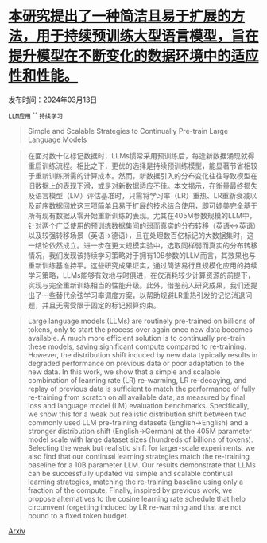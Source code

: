 # [本研究提出了一种简洁且易于扩展的方法，用于持续预训练大型语言模型，旨在提升模型在不断变化的数据环境中的适应性和性能。](https://arxiv.org/abs/2403.08763)

发布时间：2024年03月13日

`LLM应用` `` `持续学习`

> Simple and Scalable Strategies to Continually Pre-train Large Language Models

> 在面对数十亿标记数据时，LLMs惯常采用预训练后，每逢新数据涌现就得重启训练流程。相比之下，更优的选择是持续预训练模型，能显著节省相较于重新训练所需的计算成本。然而，新数据引入的分布变化往往导致模型在旧数据上的表现下滑，或是对新数据适应不佳。本文揭示，在衡量最终损失及语言模型（LM）评估基准时，只需将学习率（LR）重热、LR重新衰减以及前序数据回放这三项简单且易于扩展的技术结合使用，即可媲美完全基于所有现有数据从零开始重新训练的表现。尤其在405M参数规模的LLM中，针对两个广泛使用的预训练数据集间的弱而真实的分布转移（英语↔英语）以及较强转移场景（英语→德语），且在处理数百亿标记的大数据集时，这一结论依然成立。进一步在更大规模实验中，选取同样弱而真实的分布转移情况，我们发现该持续学习策略对于拥有10B参数的LLM而言，其效果也与重新训练基准持平。这些研究成果证实，通过简洁易行且规模化应用的持续学习策略，LLMs能够有效地与时俱进，在仅消耗较少计算资源的前提下，实现与完全重新训练相当的性能升级。此外，借鉴前人研究成果，我们还提出了一些替代余弦学习率调度方案，以帮助规避LR重热引发的记忆消退问题，并且无需受限于固定的标记预算约束。

> Large language models (LLMs) are routinely pre-trained on billions of tokens, only to start the process over again once new data becomes available. A much more efficient solution is to continually pre-train these models, saving significant compute compared to re-training. However, the distribution shift induced by new data typically results in degraded performance on previous data or poor adaptation to the new data. In this work, we show that a simple and scalable combination of learning rate (LR) re-warming, LR re-decaying, and replay of previous data is sufficient to match the performance of fully re-training from scratch on all available data, as measured by final loss and language model (LM) evaluation benchmarks. Specifically, we show this for a weak but realistic distribution shift between two commonly used LLM pre-training datasets (English$\rightarrow$English) and a stronger distribution shift (English$\rightarrow$German) at the $405$M parameter model scale with large dataset sizes (hundreds of billions of tokens). Selecting the weak but realistic shift for larger-scale experiments, we also find that our continual learning strategies match the re-training baseline for a 10B parameter LLM. Our results demonstrate that LLMs can be successfully updated via simple and scalable continual learning strategies, matching the re-training baseline using only a fraction of the compute. Finally, inspired by previous work, we propose alternatives to the cosine learning rate schedule that help circumvent forgetting induced by LR re-warming and that are not bound to a fixed token budget.

[Arxiv](https://arxiv.org/abs/2403.08763)